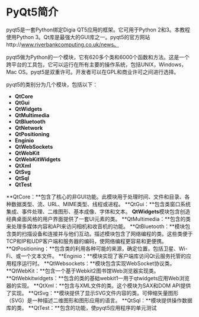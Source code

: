 # PyQt5简介

pyqt5是一套Python绑定Digia QT5应用的框架。它可用于Python 2和3。本教程使用Python 3。Qt库是最强大的GUI库之一。pyqt5的官方网站http://www.riverbankcomputing.co.uk/news。

pyqt5做为Python的一个模块，它有620多个类和6000个函数和方法。这是一个跨平台的工具包，它可以运行在所有主要的操作系统，包括UNIX，Windows，Mac OS。pyqt5是双重许可。开发者可以在GPL和商业许可之间进行选择。

pyqt5的类别分为几个模块，包括以下：

- **QtCore**
- **QtGui**
- **QtWidgets**
- **QtMultimedia**
- **QtBluetooth**
- **QtNetwork**
- **QtPositioning**
- **Enginio**
- **QtWebSockets**
- **QtWebKit**
- **QtWebKitWidgets**
- **QtXml**
- **QtSvg**
- **QtSql**
- **QtTest**

**QtCore：**包含了核心的非GUI功能。此模块用于处理时间、文件和目录、各种数据类型、流、URL、MIME类型、线程或进程。
**QtGui：**包含类窗口系统集成、事件处理、二维图形、基本成像、字体和文本。
**QtWidgets**模块包含创造经典桌面风格的用户界面提供了一套UI元素的类。
**QtMultimedia：**包含的类来处理多媒体内容和API来访问相机和收音机的功能。
**QtBluetooth：**模块包含类的扫描设备和连接并与他们互动。描述模块包含了网络编程的类。这些类便于TCP和IP和UDP客户端和服务器的编码，使网络编程更容易和更便携。
**QtPositioning：**包含类的利用各种可能的来源，确定位置，包括卫星、Wi-Fi、或一个文本文件。
**Enginio：**模块实现了客户端库访问Qt云服务托管的应用程序运行时。
**QtWebsockets：**模块包含实现WebSocket协议类。
**QtWebKit：**包含一个基于Webkit2图书馆Web浏览器实现类。
**QtWebkitwidgets：**包含的类的基础webkit1一用于qtwidgets应用Web浏览器的实现。
**QtXml：**包含与XML文件的类。这个模块为SAX和DOM API提供了实现。
**QtSvg：**模块提供了显示SVG文件内容的类。可伸缩矢量图形（SVG）是一种描述二维图形和图形应用的语言。
**QtSql：**模块提供操作数据库的类。
**QtTest：**包含的功能，使pyqt5应用程序的单元测试